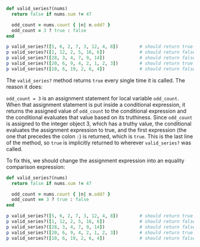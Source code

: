 ````ruby
def valid_series?(nums)
  return false if nums.sum != 47

  odd_count = nums.count { |n| n.odd? }
  odd_count = 3 ? true : false
end

p valid_series?([5, 6, 2, 7, 3, 12, 4, 8])        # should return true
p valid_series?([1, 12, 2, 5, 16, 6])             # should return false
p valid_series?([28, 3, 4, 7, 9, 14])             # should return false
p valid_series?([20, 6, 9, 4, 2, 1, 2, 3])        # should return true
p valid_series?([10, 6, 19, 2, 6, 4])             # should return false
````

The `valid_series?` method returns `true` every single time it is called. The reason it does:

`odd_count = 3` is an assignment statement for local variable `odd_count`. When that assignment statement is put inside a conditional expression, it returns the assigned value of `odd_count` to the conditional expression and the conditional evaluates that value based on its truthiness. Since `odd_count` is assigned to the integer object 3, which has a truthy value, the conditional evaluates the assignment expression to true, and the first expression (the one that precedes the colon `:`) is returned, which is `true`. This is the last line of the method, so `true` is implicitly returned to wherever `valid_series?` was called. 

To fix this, we should change the assignment expression into an equality comparison expression: 

````ruby
def valid_series?(nums)
  return false if nums.sum != 47

  odd_count = nums.count { |n| n.odd? }
  odd_count == 3 ? true : false
end

p valid_series?([5, 6, 2, 7, 3, 12, 4, 8])        # should return true
p valid_series?([1, 12, 2, 5, 16, 6])             # should return false
p valid_series?([28, 3, 4, 7, 9, 14])             # should return false
p valid_series?([20, 6, 9, 4, 2, 1, 2, 3])        # should return true
p valid_series?([10, 6, 19, 2, 6, 4])             # should return false
````

